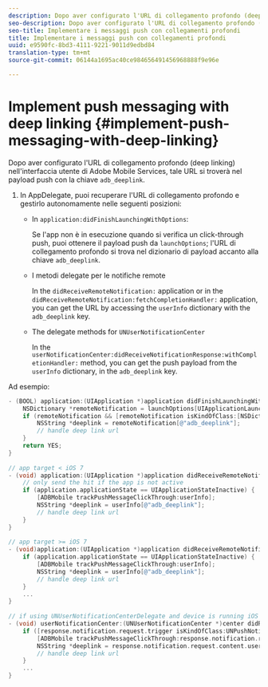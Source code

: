 ```yaml
---
description: Dopo aver configurato l'URL di collegamento profondo (deep linking) nell'interfaccia utente di Adobe Mobile Services, tale URL si troverà nel payload push con la chiave adb_deeplink.
seo-description: Dopo aver configurato l'URL di collegamento profondo (deep linking) nell'interfaccia utente di Adobe Mobile Services, tale URL si troverà nel payload push con la chiave adb_deeplink.
seo-title: Implementare i messaggi push con collegamenti profondi
title: Implementare i messaggi push con collegamenti profondi
uuid: e9590fc-8bd3-4111-9221-9011d9edbd84
translation-type: tm+mt
source-git-commit: 06144a1695ac40ce984656491456968888f9e96e

---
```



# Implement push messaging with deep linking {#implement-push-messaging-with-deep-linking}

Dopo aver configurato l'URL di collegamento profondo (deep linking) nell'interfaccia utente di Adobe Mobile Services, tale URL si troverà nel payload push con la chiave `adb_deeplink`.

1. In AppDelegate, puoi recuperare l'URL di collegamento profondo e gestirlo autonomamente nelle seguenti posizioni:

   * In `application:didFinishLaunchingWithOptions`:

      Se l'app non è in esecuzione quando si verifica un click-through push, puoi ottenere il payload push da `launchOptions`; l'URL di collegamento profondo si trova nel dizionario di payload accanto alla chiave `adb_deeplink`.

   * I metodi delegate per le notifiche remote

      In the `didReceiveRemoteNotification:` application or in the `didReceiveRemoteNotification:fetchCompletionHandler:` application, you can get the URL by accessing the `userInfo` dictionary with the `adb_deeplink` key.

   * The delegate methods for `UNUserNotificationCenter`

      In the `userNotificationCenter:didReceiveNotificationResponse:withCompletionHandler:` method, you can get the push payload from the `userInfo` dictionary, in the `adb_deeplink` key.

Ad esempio:

```objective-c
- (BOOL) application:(UIApplication *)application didFinishLaunchingWithOptions:(NSDictionary *)launchOptions {
    NSDictionary *remoteNotification = launchOptions[UIApplicationLaunchOptionsRemoteNotificationKey]; 
    if (remoteNotification && [remoteNotification isKindOfClass:[NSDictionary class]]) { 
        NSString *deeplink = remoteNotification[@"adb_deeplink"]; 
        // handle deep link url 
    }
    return YES; 
} 
  
// app target < iOS 7 
- (void) application:(UIApplication *)application didReceiveRemoteNotification:(NSDictionary *)userInfo { 
    // only send the hit if the app is not active 
    if (application.applicationState == UIApplicationStateInactive) { 
        [ADBMobile trackPushMessageClickThrough:userInfo]; 
        NSString *deeplink = userInfo[@"adb_deeplink"]; 
        // handle deep link url 
    } 
} 
  
// app target >= iOS 7 
- (void)application:(UIApplication *)application didReceiveRemoteNotification:(NSDictionary *)userInfo fetchCompletionHandler:(void (^)(UIBackgroundFetchResult))completionHandler { 
    if (application.applicationState == UIApplicationStateInactive) { 
        [ADBMobile trackPushMessageClickThrough:userInfo]; 
        NSString *deeplink = userInfo[@"adb_deeplink"]; 
        // handle deep link url 
    } 
    ... 
} 
 
// if using UNUserNotificationCenterDelegate and device is running iOS 10 or newer 
- (void) userNotificationCenter:(UNUserNotificationCenter *)center didReceiveNotificationResponse:(UNNotificationResponse *)response withCompletionHandler:(void (^)(void))completionHandler { 
    if ([response.notification.request.trigger isKindOfClass:UNPushNotificationTrigger.class]) { 
        [ADBMobile trackPushMessageClickThrough:response.notification.request.content.userInfo]; 
        NSString *deeplink = response.notification.request.content.userInfo[@"adb_deeplink"]; 
        // handle deep link url  
    } 
    ... 
}
```


